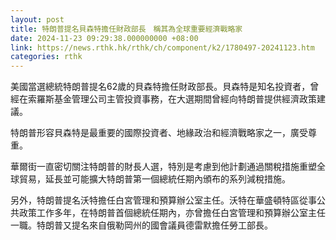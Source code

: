 ```yaml
---
layout: post
title: 特朗普提名貝森特擔任財政部長　稱其為全球重要經濟戰略家
date: 2024-11-23 09:29:38.000000000 +08:00
link: https://news.rthk.hk/rthk/ch/component/k2/1780497-20241123.htm
categories: rthk
---
```


美國當選總統特朗普提名62歲的貝森特擔任財政部長。貝森特是知名投資者，曾經在索羅斯基金管理公司主管投資事務，在大選期間曾經向特朗普提供經濟政策建議。

特朗普形容貝森特是最重要的國際投資者、地緣政治和經濟戰略家之一，廣受尊重。

華爾街一直密切關注特朗普的財長人選，特別是考慮到他計劃通過關稅措施重塑全球貿易，延長並可能擴大特朗普第一個總統任期內頒布的系列減稅措施。

另外，特朗普提名沃特擔任白宮管理和預算辦公室主任。沃特在華盛頓特區從事公共政策工作多年，在特朗普首個總統任期內，亦曾擔任白宮管理和預算辦公室主任一職。特朗普又提名來自俄勒岡州的國會議員德雷默擔任勞工部長。

